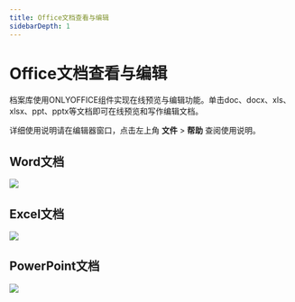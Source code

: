 ```yaml
---
title: Office文档查看与编辑
sidebarDepth: 1
---
```


# Office文档查看与编辑

档案库使用ONLYOFFICE组件实现在线预览与编辑功能。单击doc、docx、xls、xlsx、ppt、pptx等文档即可在线预览和写作编辑文档。

详细使用说明请在编辑器窗口，点击左上角 **文件** > **帮助** 查阅使用说明。

## Word文档

![](https://static.tamersunion.net/wp-content/uploads/2020021423174431.png)

## Excel文档

![](https://static.tamersunion.net/wp-content/uploads/2020021423174420.png)

## PowerPoint文档
![](https://static.tamersunion.net/wp-content/uploads/2020021423174569.png)
